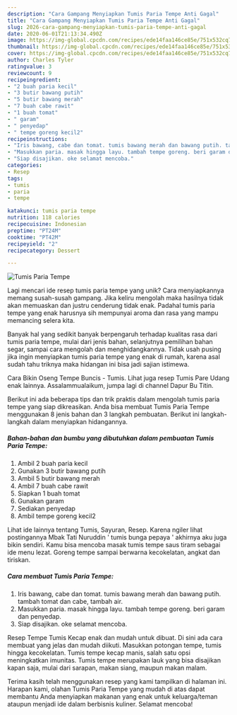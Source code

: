 ```yaml
---
description: "Cara Gampang Menyiapkan Tumis Paria Tempe Anti Gagal"
title: "Cara Gampang Menyiapkan Tumis Paria Tempe Anti Gagal"
slug: 2026-cara-gampang-menyiapkan-tumis-paria-tempe-anti-gagal
date: 2020-06-01T21:13:34.490Z
image: https://img-global.cpcdn.com/recipes/ede14faa146ce85e/751x532cq70/tumis-paria-tempe-foto-resep-utama.jpg
thumbnail: https://img-global.cpcdn.com/recipes/ede14faa146ce85e/751x532cq70/tumis-paria-tempe-foto-resep-utama.jpg
cover: https://img-global.cpcdn.com/recipes/ede14faa146ce85e/751x532cq70/tumis-paria-tempe-foto-resep-utama.jpg
author: Charles Tyler
ratingvalue: 3
reviewcount: 9
recipeingredient:
- "2 buah paria kecil"
- "3 butir bawang putih"
- "5 butir bawang merah"
- "7 buah cabe rawit"
- "1 buah tomat"
- " garam"
- " penyedap"
- " tempe goreng kecil2"
recipeinstructions:
- "Iris bawang, cabe dan tomat. tumis bawang merah dan bawang putih. tambah tomat dan cabe, tambah air."
- "Masukkan paria. masak hingga layu. tambah tempe goreng. beri garam dan penyedap."
- "Siap disajikan. oke selamat mencoba."
categories:
- Resep
tags:
- tumis
- paria
- tempe

katakunci: tumis paria tempe 
nutrition: 118 calories
recipecuisine: Indonesian
preptime: "PT24M"
cooktime: "PT42M"
recipeyield: "2"
recipecategory: Dessert

---
```



![Tumis Paria Tempe](https://img-global.cpcdn.com/recipes/ede14faa146ce85e/751x532cq70/tumis-paria-tempe-foto-resep-utama.jpg)

Lagi mencari ide resep tumis paria tempe yang unik? Cara menyiapkannya memang susah-susah gampang. Jika keliru mengolah maka hasilnya tidak akan memuaskan dan justru cenderung tidak enak. Padahal tumis paria tempe yang enak harusnya sih mempunyai aroma dan rasa yang mampu memancing selera kita.

Banyak hal yang sedikit banyak berpengaruh terhadap kualitas rasa dari tumis paria tempe, mulai dari jenis bahan, selanjutnya pemilihan bahan segar, sampai cara mengolah dan menghidangkannya. Tidak usah pusing jika ingin menyiapkan tumis paria tempe yang enak di rumah, karena asal sudah tahu triknya maka hidangan ini bisa jadi sajian istimewa.

Cara Bikin Oseng Tempe Buncis - Tumis. Lihat juga resep Tumis Pare Udang enak lainnya. Assalammualaikum, jumpa lagi di channel Dapur Bu Titin.


Berikut ini ada beberapa tips dan trik praktis dalam mengolah tumis paria tempe yang siap dikreasikan. Anda bisa membuat Tumis Paria Tempe menggunakan 8 jenis bahan dan 3 langkah pembuatan. Berikut ini langkah-langkah dalam menyiapkan hidangannya.

<!--inarticleads1-->

##### Bahan-bahan dan bumbu yang dibutuhkan dalam pembuatan Tumis Paria Tempe:

1. Ambil 2 buah paria kecil
1. Gunakan 3 butir bawang putih
1. Ambil 5 butir bawang merah
1. Ambil 7 buah cabe rawit
1. Siapkan 1 buah tomat
1. Gunakan  garam
1. Sediakan  penyedap
1. Ambil  tempe goreng kecil2


Lihat ide lainnya tentang Tumis, Sayuran, Resep. Karena ngiler lihat postingannya Mbak Tati Nuruddin &#39; tumis bunga pepaya &#39; akhirnya aku juga bikin sendiri. Kamu bisa mencoba masak tumis tempe saus tiram sebagai ide menu lezat. Goreng tempe sampai berwarna kecokelatan, angkat dan tiriskan. 

<!--inarticleads2-->

##### Cara membuat Tumis Paria Tempe:

1. Iris bawang, cabe dan tomat. tumis bawang merah dan bawang putih. tambah tomat dan cabe, tambah air.
1. Masukkan paria. masak hingga layu. tambah tempe goreng. beri garam dan penyedap.
1. Siap disajikan. oke selamat mencoba.


Resep Tempe Tumis Kecap enak dan mudah untuk dibuat. Di sini ada cara membuat yang jelas dan mudah diikuti. Masukkan potongan tempe, tumis hingga kecokelatan. Tumis tempe kecap manis, salah satu opsi meningkatkan imunitas. Tumis tempe merupakan lauk yang bisa disajikan kapan saja, mulai dari sarapan, makan siang, maupun makan malam. 

Terima kasih telah menggunakan resep yang kami tampilkan di halaman ini. Harapan kami, olahan Tumis Paria Tempe yang mudah di atas dapat membantu Anda menyiapkan makanan yang enak untuk keluarga/teman ataupun menjadi ide dalam berbisnis kuliner. Selamat mencoba!
